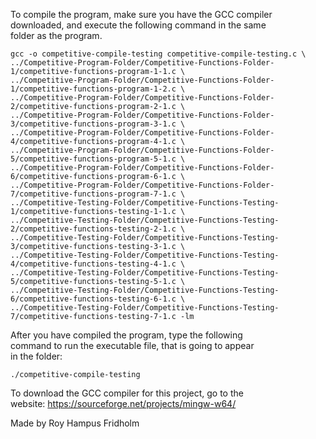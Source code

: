 
To compile the program, make sure you have the GCC compiler  
downloaded, and execute the following command in  the  same  
folder as the program.

```
gcc -o competitive-compile-testing competitive-compile-testing.c \
../Competitive-Program-Folder/Competitive-Functions-Folder-1/competitive-functions-program-1-1.c \
../Competitive-Program-Folder/Competitive-Functions-Folder-1/competitive-functions-program-1-2.c \
../Competitive-Program-Folder/Competitive-Functions-Folder-2/competitive-functions-program-2-1.c \
../Competitive-Program-Folder/Competitive-Functions-Folder-3/competitive-functions-program-3-1.c \
../Competitive-Program-Folder/Competitive-Functions-Folder-4/competitive-functions-program-4-1.c \
../Competitive-Program-Folder/Competitive-Functions-Folder-5/competitive-functions-program-5-1.c \
../Competitive-Program-Folder/Competitive-Functions-Folder-6/competitive-functions-program-6-1.c \
../Competitive-Program-Folder/Competitive-Functions-Folder-7/competitive-functions-program-7-1.c \
../Competitive-Testing-Folder/Competitive-Functions-Testing-1/competitive-functions-testing-1-1.c \
../Competitive-Testing-Folder/Competitive-Functions-Testing-2/competitive-functions-testing-2-1.c \
../Competitive-Testing-Folder/Competitive-Functions-Testing-3/competitive-functions-testing-3-1.c \
../Competitive-Testing-Folder/Competitive-Functions-Testing-4/competitive-functions-testing-4-1.c \
../Competitive-Testing-Folder/Competitive-Functions-Testing-5/competitive-functions-testing-5-1.c \
../Competitive-Testing-Folder/Competitive-Functions-Testing-6/competitive-functions-testing-6-1.c \
../Competitive-Testing-Folder/Competitive-Functions-Testing-7/competitive-functions-testing-7-1.c -lm
```

After you have compiled the  program,  type  the  following  
command to run the executable file, that is going to appear  
in the folder:

```
./competitive-compile-testing
```

To download the GCC compiler for this project,  go  to  the  
website: https://sourceforge.net/projects/mingw-w64/

Made by Roy Hampus Fridholm
